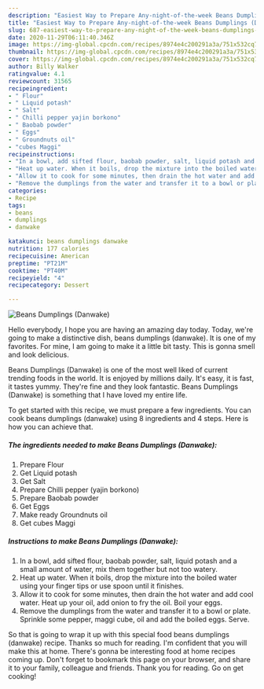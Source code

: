 ```yaml
---
description: "Easiest Way to Prepare Any-night-of-the-week Beans Dumplings (Danwake)"
title: "Easiest Way to Prepare Any-night-of-the-week Beans Dumplings (Danwake)"
slug: 687-easiest-way-to-prepare-any-night-of-the-week-beans-dumplings-danwake
date: 2020-11-29T06:11:40.346Z
image: https://img-global.cpcdn.com/recipes/8974e4c200291a3a/751x532cq70/beans-dumplings-danwake-recipe-main-photo.jpg
thumbnail: https://img-global.cpcdn.com/recipes/8974e4c200291a3a/751x532cq70/beans-dumplings-danwake-recipe-main-photo.jpg
cover: https://img-global.cpcdn.com/recipes/8974e4c200291a3a/751x532cq70/beans-dumplings-danwake-recipe-main-photo.jpg
author: Billy Walker
ratingvalue: 4.1
reviewcount: 31565
recipeingredient:
- " Flour"
- " Liquid potash"
- " Salt"
- " Chilli pepper yajin borkono"
- " Baobab powder"
- " Eggs"
- " Groundnuts oil"
- "cubes Maggi"
recipeinstructions:
- "In a bowl, add sifted flour, baobab powder, salt, liquid potash and a small amount of water, mix them together but not too watery."
- "Heat up water. When it boils, drop the mixture into the boiled water using your finger tips or use spoon until it finishes."
- "Allow it to cook for some minutes, then drain the hot water and add cool water. Heat up your oil, add onion to fry the oil. Boil your eggs."
- "Remove the dumplings from the water and transfer it to a bowl or plate. Sprinkle some pepper, maggi cube, oil and add the boiled eggs. Serve."
categories:
- Recipe
tags:
- beans
- dumplings
- danwake

katakunci: beans dumplings danwake 
nutrition: 177 calories
recipecuisine: American
preptime: "PT21M"
cooktime: "PT40M"
recipeyield: "4"
recipecategory: Dessert

---
```



![Beans Dumplings (Danwake)](https://img-global.cpcdn.com/recipes/8974e4c200291a3a/751x532cq70/beans-dumplings-danwake-recipe-main-photo.jpg)

Hello everybody, I hope you are having an amazing day today. Today, we're going to make a distinctive dish, beans dumplings (danwake). It is one of my favorites. For mine, I am going to make it a little bit tasty. This is gonna smell and look delicious.

Beans Dumplings (Danwake) is one of the most well liked of current trending foods in the world. It is enjoyed by millions daily. It's easy, it is fast, it tastes yummy. They're fine and they look fantastic. Beans Dumplings (Danwake) is something that I have loved my entire life.




To get started with this recipe, we must prepare a few ingredients. You can cook beans dumplings (danwake) using 8 ingredients and 4 steps. Here is how you can achieve that.

<!--inarticleads1-->

##### The ingredients needed to make Beans Dumplings (Danwake):

1. Prepare  Flour
1. Get  Liquid potash
1. Get  Salt
1. Prepare  Chilli pepper (yajin borkono)
1. Prepare  Baobab powder
1. Get  Eggs
1. Make ready  Groundnuts oil
1. Get cubes Maggi




<!--inarticleads2-->

##### Instructions to make Beans Dumplings (Danwake):

1. In a bowl, add sifted flour, baobab powder, salt, liquid potash and a small amount of water, mix them together but not too watery.
1. Heat up water. When it boils, drop the mixture into the boiled water using your finger tips or use spoon until it finishes.
1. Allow it to cook for some minutes, then drain the hot water and add cool water. Heat up your oil, add onion to fry the oil. Boil your eggs.
1. Remove the dumplings from the water and transfer it to a bowl or plate. Sprinkle some pepper, maggi cube, oil and add the boiled eggs. Serve.




So that is going to wrap it up with this special food beans dumplings (danwake) recipe. Thanks so much for reading. I'm confident that you will make this at home. There's gonna be interesting food at home recipes coming up. Don't forget to bookmark this page on your browser, and share it to your family, colleague and friends. Thank you for reading. Go on get cooking!
